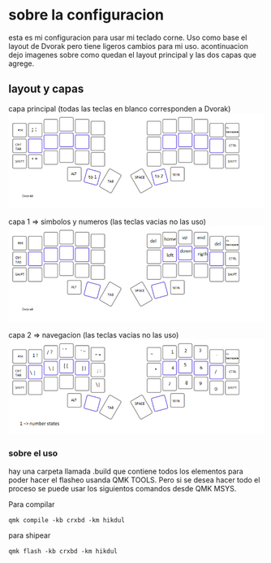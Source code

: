 # sobre la configuracion

esta es mi configuracion para usar mi teclado corne. Uso como base el layout de Dvorak pero tiene ligeros cambios para mi uso. acontinuacion dejo imagenes sobre como quedan el layout principal y las dos capas que agrege.

## layout y capas 

capa principal (todas las teclas en blanco corresponden a Dvorak)
![layout principal](/documents/cape0.png)

capa 1 => simbolos y numeros (las teclas vacias no las uso)
![simbolos y numeros](/documents/cape1.png) 
 
capa 2 => navegacion (las teclas vacias no las uso)
![simbolos y numeros](/documents/cape2.png) 

### sobre el uso

hay una carpeta llamada .build que contiene todos los elementos para poder hacer el flasheo usanda QMK TOOLS. Pero si se desea hacer todo el proceso se puede usar los siguientos comandos desde QMK MSYS.

Para compilar
```
qmk compile -kb crxbd -km hikdul
```
para shipear
```
qmk flash -kb crxbd -km hikdul
```


